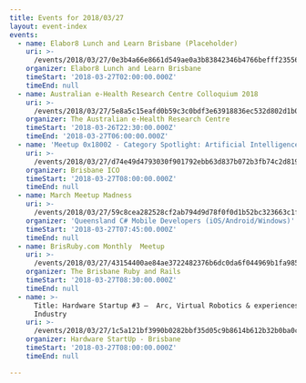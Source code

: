 ```yaml
---
title: Events for 2018/03/27
layout: event-index
events:
  - name: Elabor8 Lunch and Learn Brisbane (Placeholder)
    uri: >-
      /events/2018/03/27/0e3b4a66e8661d549ae0a3b83842346b4766befff235565d5a592c8f4ff61fc5
    organizer: Elabor8 Lunch and Learn Brisbane
    timeStart: '2018-03-27T02:00:00.000Z'
    timeEnd: null
  - name: Australian e-Health Research Centre Colloquium 2018
    uri: >-
      /events/2018/03/27/5e8a5c15eafd0b59c3c0bdf3e63918836ec532d802d1b0404041d6459a7c2fb1
    organizer: The Australian e-Health Research Centre
    timeStart: '2018-03-26T22:30:00.000Z'
    timeEnd: '2018-03-27T06:00:00.000Z'
  - name: 'Meetup 0x18002 - Category Spotlight: Artificial Intelligence'
    uri: >-
      /events/2018/03/27/d74e49d4793030f901792ebb63d837b072b3fb74c2d81944f0c4b4056a2821d6
    organizer: Brisbane ICO
    timeStart: '2018-03-27T08:00:00.000Z'
    timeEnd: null
  - name: March Meetup Madness
    uri: >-
      /events/2018/03/27/59c8cea282528cf2ab794d9d78f0f0d1b52bc323663c1f43e7804cda8ec931b6
    organizer: 'Queensland C# Mobile Developers (iOS/Android/Windows)'
    timeStart: '2018-03-27T07:45:00.000Z'
    timeEnd: null
  - name: BrisRuby.com Monthly  Meetup
    uri: >-
      /events/2018/03/27/43154400ae84ae3722482376b6dc0da6f044969b1fa985d0f461b5735da47d12
    organizer: The Brisbane Ruby and Rails
    timeStart: '2018-03-27T08:30:00.000Z'
    timeEnd: null
  - name: >-
      Title: Hardware Startup #3 –  Arc, Virtual Robotics & experiences from
      Industry
    uri: >-
      /events/2018/03/27/1c5a121bf3990b0282bbf35d05c9b8614b612b32b0ba0c877e6fe58c238ae69b
    organizer: Hardware StartUp - Brisbane
    timeStart: '2018-03-27T08:00:00.000Z'
    timeEnd: null

---
```

